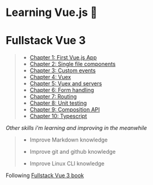 # Learning Vue.js :tada:

# Fullstack Vue 3

> - [Chapter 1: First Vue.js App](/../../tree/chapter-1/CHAPTER1.MD)
> - [Chapter 2: Single file components](/../../tree/chapter-2/CHAPTER2.MD)
> - [Chapter 3: Custom events](/../../tree/chapter-3/CHAPTER3.MD)
> - [Chapter 4: Vuex](/../../tree/chapter-4/CHAPTER4.MD)
> - [Chapter 5: Vuex and servers](/../../tree/chapter-5/CHAPTER5.MD)
> - [Chapter 6: Form handling](/../../tree/chapter-6/CHAPTER6.MD)
> - [Chapter 7: Routing](/../../tree/chapter-7/CHAPTER7.MD)
> - [Chapter 8: Unit testing](/../../tree/chapter-8/CHAPTER8.MD)
> - [Chapter 9: Composition API](/../../tree/chapter-9/CHAPTER9.MD)
> - [Chapter 10: Typescript](/../../tree/chapter-10/CHAPTER10.MD)


_Other skills i'm learning and improving in the meanwhile_

>  - Improve Markdown knowledge 
> 
> - Improve git and github knowledge
>
> - Improve Linux CLI knowledge

Following [Fullstack Vue 3 book](https://www.newline.co/vue) 

